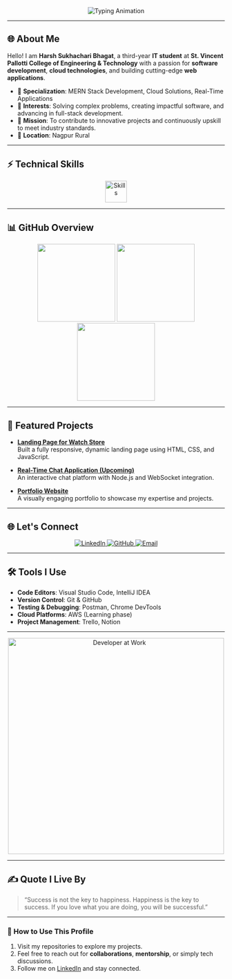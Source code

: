 <div align="center">
    <img src="https://readme-typing-svg.demolab.com?font=Fira+Code&size=26&pause=1000&color=00C0FF&center=true&vCenter=true&width=700&lines=Welcome+to+My+Professional+Portfolio;I+Am+Harsh+Sukhachari+Bhagat;IT+Student+|+Developer+|+Tech+Innovator;" alt="Typing Animation">
</div>

---

## 🌐 About Me

Hello! I am **Harsh Sukhachari Bhagat**, a third-year **IT student** at **St. Vincent Pallotti College of Engineering & Technology** with a passion for **software development**, **cloud technologies**, and building cutting-edge **web applications**.  

- 🎯 **Specialization**: MERN Stack Development, Cloud Solutions, Real-Time Applications  
- 🧩 **Interests**: Solving complex problems, creating impactful software, and advancing in full-stack development.  
- 🌟 **Mission**: To contribute to innovative projects and continuously upskill to meet industry standards.  
- 📍 **Location**: Nagpur Rural  

---

## ⚡ Technical Skills

<div align="center">
    <img src="https://skillicons.dev/icons?i=java,js,react,nodejs,mongodb,html,css,git,github,postman,vscode,linux,cloud" alt="Skills" height="50">
</div>

---

## 📊 GitHub Overview

<div align="center">
    <img src="https://github-readme-stats.vercel.app/api?username=Harshbhagat22&show_icons=true&theme=calm&count_private=true&hide_border=true" height="180">
    <img src="https://github-readme-streak-stats.herokuapp.com?user=Harshbhagat22&theme=calm&hide_border=true" height="180">
    <img src="https://github-readme-stats.vercel.app/api/top-langs/?username=Harshbhagat22&layout=compact&theme=calm&hide_border=true" height="180">
</div>

---

## 💼 Featured Projects

- **[Landing Page for Watch Store](https://github.com/Harshbhagat22/WatchStoreLandingPage)**  
  Built a fully responsive, dynamic landing page using HTML, CSS, and JavaScript.

- **[Real-Time Chat Application (Upcoming)](https://github.com/Harshbhagat22/RealTimeChatApp)**  
  An interactive chat platform with Node.js and WebSocket integration.

- **[Portfolio Website](https://github.com/Harshbhagat22/Portfolio)**  
  A visually engaging portfolio to showcase my expertise and projects.

---

## 🌐 Let's Connect  

<p align="center">
    <a href="https://linkedin.com/in/harsh-sukhachari-bhagat-8a0a5a283" target="_blank">
        <img src="https://img.shields.io/badge/LinkedIn-%230077B5.svg?&style=for-the-badge&logo=linkedin&logoColor=white" alt="LinkedIn">
    </a>
    <a href="https://github.com/Harshbhagat22" target="_blank">
        <img src="https://img.shields.io/badge/GitHub-%23181717.svg?&style=for-the-badge&logo=github&logoColor=white" alt="GitHub">
    </a>
    <a href="mailto:harshbhagat.dev@gmail.com">
        <img src="https://img.shields.io/badge/Email-EA4335?style=for-the-badge&logo=gmail&logoColor=white" alt="Email">
    </a>
</p>

---

## 🛠️ Tools I Use

- **Code Editors**: Visual Studio Code, IntelliJ IDEA  
- **Version Control**: Git & GitHub  
- **Testing & Debugging**: Postman, Chrome DevTools  
- **Cloud Platforms**: AWS (Learning phase)  
- **Project Management**: Trello, Notion  

---

<div align="center">
    <img src="https://media.giphy.com/media/qgQUggAC3Pfv687qPC/giphy.gif" width="500" alt="Developer at Work">
</div>

---

## ✍️ Quote I Live By  

> “Success is not the key to happiness. Happiness is the key to success. If you love what you are doing, you will be successful.”

---

### 📂 How to Use This Profile  

1. Visit my repositories to explore my projects.  
2. Feel free to reach out for **collaborations**, **mentorship**, or simply tech discussions.  
3. Follow me on [LinkedIn](https://linkedin.com/in/harsh-sukhachari-bhagat-8a0a5a283) and stay connected.  
